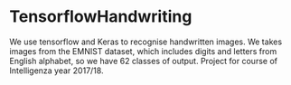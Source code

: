 # TensorflowHandwriting
We use tensorflow and Keras to recognise handwritten images.
We takes images from the EMNIST dataset, which includes digits and letters from English alphabet, so we have 62 classes of output.
Project for course of Intelligenza year 2017/18.

